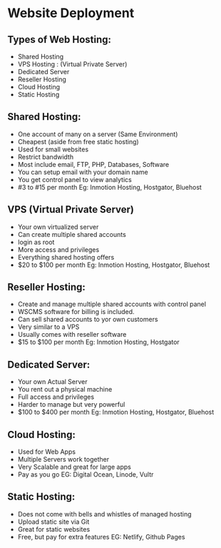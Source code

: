 # Website Deployment

## Types of Web Hosting:

- Shared Hosting
- VPS Hosting : (Virtual Private Server)
- Dedicated Server
- Reseller Hosting
- Cloud Hosting
- Static Hosting

## Shared Hosting:
- One account of many on a server (Same Environment)
- Cheapest (aside from free static hosting)
- Used for small websites
- Restrict bandwidth
- Most include email, FTP, PHP, Databases, Software
- You can setup email with your domain name
- You get control panel to view analytics
- #3 to #15 per month
Eg: Inmotion Hosting, Hostgator, Bluehost

## VPS (Virtual Private Server)
- Your own virtualized server
- Can create multiple shared accounts
- login as root
- More access and privileges
- Everything shared hosting offers
- $20 to $100 per month
Eg: Inmotion Hosting, Hostgator, Bluehost

## Reseller Hosting:
- Create and manage multiple shared accounts with control panel
- WSCMS software for billing is included.
- Can sell shared accounts to yor own customers
- Very similar to a VPS
- Usually comes with reseller software
- $15 to $100 per month
Eg: Inmotion Hosting, Hostgator

## Dedicated Server:
- Your own Actual Server
- You rent out a physical machine
- Full access and privileges
- Harder to manage but very powerful
- $100 to $400 per month
 Eg: Inmotion Hosting, Hostgator, Bluehost

## Cloud Hosting:
- Used for Web Apps
- Multiple Servers work together
- Very Scalable and great for large apps
- Pay as you go
EG: Digital Ocean, Linode, Vultr

## Static Hosting:
- Does not come with bells and whistles of managed hosting
- Upload static site via Git
- Great for static websites
- Free, but pay for extra features
EG: Netlify, Github Pages

